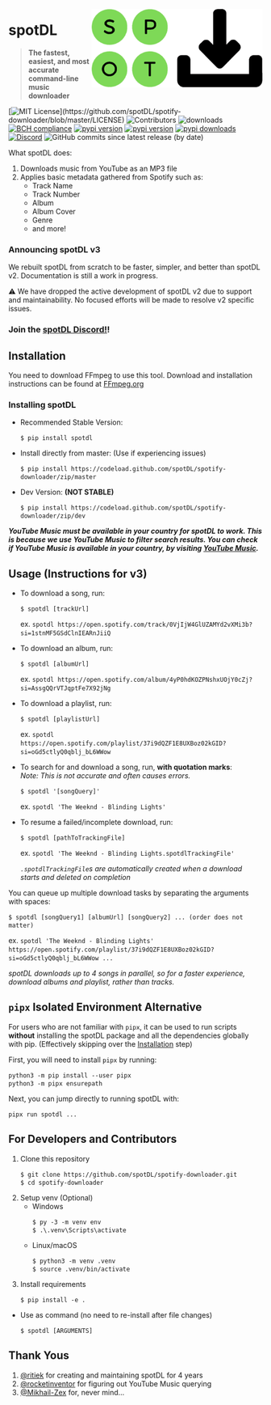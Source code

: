 <a href="https://github.com/spotDL/spotify-downloader"><img align="right" src="static/logo-transparent.png" alt="logo" width="339" height="155"/></a>
# spotDL

> **The fastest, easiest, and most accurate command-line music downloader**

[![MIT License](https://img.shields.io/apm/l/atomic-design-ui.svg?)](https://github.com/spotDL/spotify-downloader/blob/master/LICENSE)
![Contributors](https://img.shields.io/github/contributors/spotDL/spotify-downloader)
![downloads](https://img.shields.io/github/downloads/spotDL/spotify-downloader/latest/total)
[![BCH compliance](https://bettercodehub.com/edge/badge/spotDL/spotify-downloader?branch=master)](https://bettercodehub.com/)
[![pypi version](https://img.shields.io/pypi/pyversions/spotDL)](https://pypi.org/project/spotdl/)
[![pypi version](https://img.shields.io/pypi/v/spotDL)](https://pypi.org/project/spotdl/)
[![pypi downloads](https://img.shields.io/pypi/dw/spotDL?label=downloads@pypi)](https://pypi.org/project/spotdl/)
[![Discord](https://img.shields.io/discord/771628785447337985.svg?label=&logo=discord&logoColor=ffffff&color=7389D8&labelColor=6A7EC2)](https://discord.gg/xCa23pwJWY)
![GitHub commits since latest release (by date)](https://img.shields.io/github/commits-since/spotDL/spotify-downloader/latest)


What spotDL does:

1. Downloads music from YouTube as an MP3 file
2. Applies basic metadata gathered from Spotify such as:
   - Track Name
   - Track Number
   - Album
   - Album Cover
   - Genre
   - and more!

### Announcing spotDL v3

We rebuilt spotDL from scratch to be faster, simpler, and better than spotDL v2. Documentation is still a work in progress.

⚠ We have dropped the active development of spotDL v2 due to support and maintainability. No focused efforts will be made to resolve v2 specific issues.

### Join the [spotDL Discord!](https://discord.gg/xCa23pwJWY)!


## Installation

You need to download FFmpeg to use this tool. Download and installation instructions can be found at [FFmpeg.org](https://ffmpeg.org/)

### Installing spotDL

- Recommended Stable Version:

  ```
  $ pip install spotdl
  ```

- Install directly from master: (Use if experiencing issues)

  ```
  $ pip install https://codeload.github.com/spotDL/spotify-downloader/zip/master
  ```

- Dev Version: __(NOT STABLE)__

  ```
  $ pip install https://codeload.github.com/spotDL/spotify-downloader/zip/dev
  ```

___YouTube Music must be available in your country for spotDL to work. This is because we use YouTube Music to filter search results. You can check if YouTube Music is available in your country, by visiting [YouTube Music](https://music.youtube.com).___

## Usage (Instructions for v3)

- To download a song, run:

  ```
  $ spotdl [trackUrl]
  ```

  ex. `spotdl https://open.spotify.com/track/0VjIjW4GlUZAMYd2vXMi3b?si=1stnMF5GSdClnIEARnJiiQ`


- To download an album, run:

  ```
  $ spotdl [albumUrl]
  ```

  ex. `spotdl https://open.spotify.com/album/4yP0hdKOZPNshxUOjY0cZj?si=AssgQQrVTJqptFe7X92jNg`


- To download a playlist, run:

  ```
  $ spotdl [playlistUrl]
  ```

  ex. `spotdl https://open.spotify.com/playlist/37i9dQZF1E8UXBoz02kGID?si=oGd5ctlyQ0qblj_bL6WWow`


- To search for and download a song, run, __with quotation marks__:  
  _Note: This is not accurate and often causes errors._

  ```
  $ spotdl '[songQuery]'
  ```

  ex. `spotdl 'The Weeknd - Blinding Lights'`


- To resume a failed/incomplete download, run:

  ```
  $ spotdl [pathToTrackingFile]
  ```

  ex. `spotdl 'The Weeknd - Blinding Lights.spotdlTrackingFile'`

  _`.spotdlTrackingFile`s are automatically created when a download starts and deleted on completion_


You can queue up multiple download tasks by separating the arguments with spaces:

```
$ spotdl [songQuery1] [albumUrl] [songQuery2] ... (order does not matter)
```

ex. `spotdl 'The Weeknd - Blinding Lights' https://open.spotify.com/playlist/37i9dQZF1E8UXBoz02kGID?si=oGd5ctlyQ0qblj_bL6WWow ...`



_spotDL downloads up to 4 songs in parallel, so for a faster experience, download albums and playlist, rather than tracks._

## `pipx` Isolated Environment Alternative

For users who are not familiar with `pipx`, it can be used to run scripts __without__ installing the spotDL package and all the dependencies globally with pip. (Effectively skipping over the [Installation](https://github.com/spotDL/spotify-downloader#Installation) step)

First, you will need to install `pipx` by running:

```
python3 -m pip install --user pipx
python3 -m pipx ensurepath
```

Next, you can jump directly to running spotDL with:

```
pipx run spotdl ...
```

## For Developers and Contributors

1. Clone this repository
   ```
   $ git clone https://github.com/spotDL/spotify-downloader.git
   $ cd spotify-downloader
   ```
2. Setup venv (Optional)
   - Windows
     ```
     $ py -3 -m venv env
     $ .\.venv\Scripts\activate
     ```
   - Linux/macOS
     ```
     $ python3 -m venv .venv
     $ source .venv/bin/activate
     ```
3. Install requirements
   ```
   $ pip install -e .
   ```

- Use as command (no need to re-install after file changes)
  ```
  $ spotdl [ARGUMENTS]
  ```

## Thank Yous

1. [@ritiek](https://github.com/ritiek) for creating and maintaining spotDL for 4 years
2. [@rocketinventor](https://github.com/rocketinventor) for figuring out YouTube Music querying
3. [@Mikhail-Zex](https://github.com/Mikhail-Zex) for, never mind...
